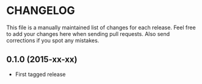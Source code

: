 # CHANGELOG

This file is a manually maintained list of changes for each release. Feel free
to add your changes here when sending pull requests. Also send corrections if
you spot any mistakes.

## 0.1.0 (2015-xx-xx)

*   First tagged release
